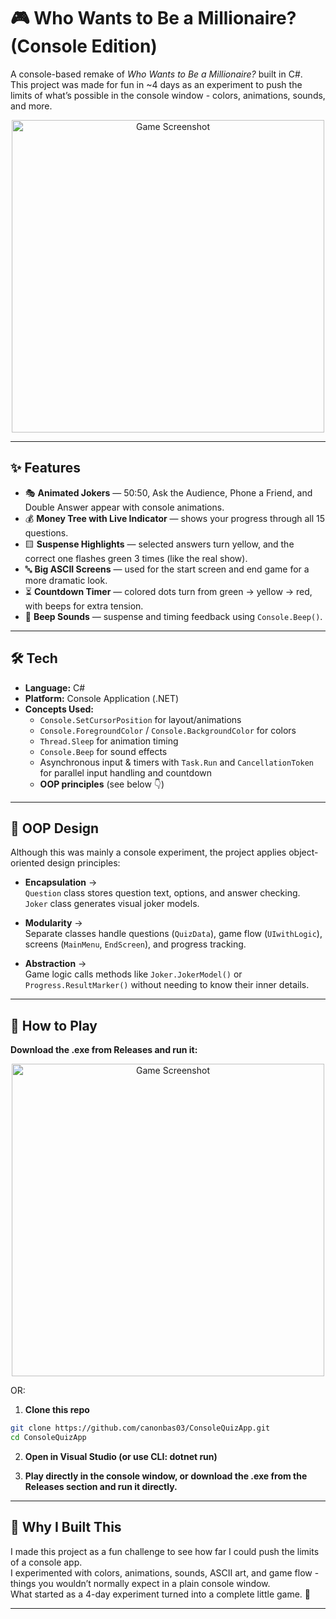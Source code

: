 # 🎮 Who Wants to Be a Millionaire? (Console Edition)

A console-based remake of *Who Wants to Be a Millionaire?* built in C#.  
This project was made for fun in ~4 days as an experiment to push the limits of what’s possible in the console window - colors, animations, sounds, and more.

<p align="center">
  <img src="https://github.com/user-attachments/assets/f3c61c64-fb24-405a-b1ba-3b8eb247b45f" alt="Game Screenshot" width="500"/>
</p>


---

## ✨ Features

- 🎭 **Animated Jokers** — 50:50, Ask the Audience, Phone a Friend, and Double Answer appear with console animations.  
- 💰 **Money Tree with Live Indicator** — shows your progress through all 15 questions.  
- 🟨 **Suspense Highlights** — selected answers turn yellow, and the correct one flashes green 3 times (like the real show).  
- 🔤 **Big ASCII Screens** — used for the start screen and end game for a more dramatic look.  
- ⏳ **Countdown Timer** — colored dots turn from green → yellow → red, with beeps for extra tension.  
- 🎵 **Beep Sounds** — suspense and timing feedback using `Console.Beep()`.

---

## 🛠️ Tech

- **Language:** C#  
- **Platform:** Console Application (.NET)  
- **Concepts Used:**  
  - `Console.SetCursorPosition` for layout/animations  
  - `Console.ForegroundColor` / `Console.BackgroundColor` for colors  
  - `Thread.Sleep` for animation timing  
  - `Console.Beep` for sound effects  
  - Asynchronous input & timers with `Task.Run` and `CancellationToken` for parallel input handling and countdown  
  - **OOP principles** (see below 👇)

---

## 🧩 OOP Design

Although this was mainly a console experiment, the project applies object-oriented design principles:

- **Encapsulation** →  
  `Question` class stores question text, options, and answer checking.  
  `Joker` class generates visual joker models.

- **Modularity** →  
  Separate classes handle questions (`QuizData`), game flow (`UIwithLogic`), screens (`MainMenu`, `EndScreen`), and progress tracking.

- **Abstraction** →  
  Game logic calls methods like `Joker.JokerModel()` or `Progress.ResultMarker()` without needing to know their inner details.

---

## 🚀 How to Play

**Download the .exe from Releases and run it:**

<p align="center">
  <img src="https://github.com/user-attachments/assets/4045b7f4-25bc-4ff7-9a7a-221f341c85d3" alt="Game Screenshot" width="500"/>
</p>
OR:

1. **Clone this repo**  

```bash
git clone https://github.com/canonbas03/ConsoleQuizApp.git
cd ConsoleQuizApp
```
2. **Open in Visual Studio (or use CLI: dotnet run)**

3. **Play directly in the console window, or download the .exe from the Releases
 section and run it directly.**

---

## 🌟 Why I Built This
I made this project as a fun challenge to see how far I could push the limits of a console app.  
I experimented with colors, animations, sounds, ASCII art, and game flow - things you wouldn’t normally expect in a plain console window.  
What started as a 4-day experiment turned into a complete little game. 🚀

---
